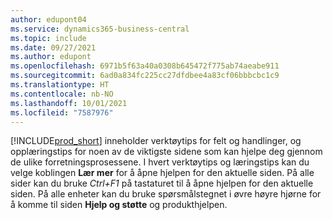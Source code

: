 ```yaml
---
author: edupont04
ms.service: dynamics365-business-central
ms.topic: include
ms.date: 09/27/2021
ms.author: edupont
ms.openlocfilehash: 6971b5f63a40a0308b645472f775ab74aeabe911
ms.sourcegitcommit: 6ad0a834fc225cc27dfdbee4a83cf06bbbcbc1c9
ms.translationtype: HT
ms.contentlocale: nb-NO
ms.lasthandoff: 10/01/2021
ms.locfileid: "7587976"
---
```

[!INCLUDE[prod_short](prod_short.md)] inneholder verktøytips for felt og handlinger, og opplæringstips for noen av de viktigste sidene som kan hjelpe deg gjennom de ulike forretningsprosessene. I hvert verktøytips og læringstips kan du velge koblingen **Lær mer** for å åpne hjelpen for den aktuelle siden. På alle sider kan du bruke *Ctrl+F1* på tastaturet til å åpne hjelpen for den aktuelle siden. På alle enheter kan du bruke spørsmålstegnet i øvre høyre hjørne for å komme til siden **Hjelp og støtte** og produkthjelpen.  
